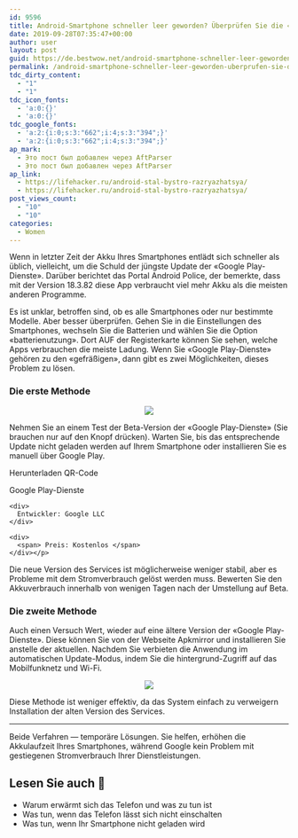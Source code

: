 ```yaml
---
id: 9596
title: Android-Smartphone schneller leer geworden? Überprüfen Sie die «Google Play-Dienste»
date: 2019-09-28T07:35:47+00:00
author: user
layout: post
guid: https://de.bestwow.net/android-smartphone-schneller-leer-geworden-uberprufen-sie-die-google-play-dienste/
permalink: /android-smartphone-schneller-leer-geworden-uberprufen-sie-die-google-play-dienste/
tdc_dirty_content:
  - "1"
  - "1"
tdc_icon_fonts:
  - 'a:0:{}'
  - 'a:0:{}'
tdc_google_fonts:
  - 'a:2:{i:0;s:3:"662";i:4;s:3:"394";}'
  - 'a:2:{i:0;s:3:"662";i:4;s:3:"394";}'
ap_mark:
  - Это пост был добавлен через AftParser
  - Это пост был добавлен через AftParser
ap_link:
  - https://lifehacker.ru/android-stal-bystro-razryazhatsya/
  - https://lifehacker.ru/android-stal-bystro-razryazhatsya/
post_views_count:
  - "10"
  - "10"
categories:
  - Women
---
```

Wenn in letzter Zeit der Akku Ihres Smartphones entlädt sich schneller als üblich, vielleicht, um die Schuld der jüngste Update der «Google Play-Dienste». Darüber berichtet das Portal Android Police, der bemerkte, dass mit der Version 18.3.82 diese App verbraucht viel mehr Akku als die meisten anderen Programme.

Es ist unklar, betroffen sind, ob es alle Smartphones oder nur bestimmte Modelle. Aber besser überprüfen. Gehen Sie in die Einstellungen des Smartphones, wechseln Sie die Batterien und wählen Sie die Option «batterienutzung». Dort AUF der Registerkarte können Sie sehen, welche Apps verbrauchen die meiste Ladung. Wenn Sie «Google Play-Dienste» gehören zu den «gefräßigen», dann gibt es zwei Möglichkeiten, dieses Problem zu lösen.

### Die erste Methode

<p style="text-align: center">
  <img src="https://de.bestwow.net/wp-content/uploads/2019/09/-1.jpg" />
</p>

Nehmen Sie an einem Test der Beta-Version der «Google Play-Dienste» (Sie brauchen nur auf den Knopf drücken). Warten Sie, bis das entsprechende Update nicht geladen werden auf Ihrem Smartphone oder installieren Sie es manuell über Google Play.

<div>
  <div>
  </div>
  
  <div>
  </div>
  
  <div>
    <div>
      Herunterladen <span>QR-Code </span>
    </div></p>
  </div>
  
  <div>
    <div>
      Google Play-Dienste
    </div>
    
    <div>
      Entwickler: Google LLC
    </div>
    
    <div>
      <span> Preis: Kostenlos </span>
    </div></p>
  </div></p>
</div>

Die neue Version des Services ist möglicherweise weniger stabil, aber es Probleme mit dem Stromverbrauch gelöst werden muss. Bewerten Sie den Akkuverbrauch innerhalb von wenigen Tagen nach der Umstellung auf Beta.

### Die zweite Methode

Auch einen Versuch Wert, wieder auf eine ältere Version der «Google Play-Dienste». Diese können Sie von der Webseite Apkmirror und installieren Sie anstelle der aktuellen. Nachdem Sie verbieten die Anwendung im automatischen Update-Modus, indem Sie die hintergrund-Zugriff auf das Mobilfunknetz und Wi-Fi.

<p style="text-align: center">
  <img src="https://de.bestwow.net/wp-content/uploads/2019/09/-4.jpg" />
</p>

Diese Methode ist weniger effektiv, da das System einfach zu verweigern Installation der alten Version des Services.

* * *

Beide Verfahren — temporäre Lösungen. Sie helfen, erhöhen die Akkulaufzeit Ihres Smartphones, während Google kein Problem mit gestiegenen Stromverbrauch Ihrer Dienstleistungen.

<div>
  <h2 class="read-also__title">
    <span>Lesen Sie auch</span> <span>🧐 </span>
  </h2>
  
  <ul class="read-also__list">
    <li>
      Warum erwärmt sich das Telefon und was zu tun ist
    </li>
    <li>
      Was tun, wenn das Telefon lässt sich nicht einschalten
    </li>
    <li>
      Was tun, wenn Ihr Smartphone nicht geladen wird
    </li>
  </ul>
</div>